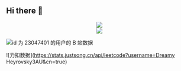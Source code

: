 ## Hi there 👋

<!--
**lxy1012/lxy1012** is a ✨ _special_ ✨ repository because its `README.md` (this file) appears on your GitHub profile.

Here are some ideas to get you started:

- 🔭 I’m currently working on ...
- 🌱 I’m currently learning ...
- 👯 I’m looking to collaborate on ...
- 🤔 I’m looking for help with ...
- 💬 Ask me about ...
- 📫 How to reach me: ...
- 😄 Pronouns: ...
- ⚡ Fun fact: ...
-->

<div align="center"> <img src="https://github-profile-trophy.vercel.app/?username=lxy1012" /> </div>

<div align="center"> <img src="https://stats.justsong.cn/api/csdn?id=272432916"> </div>

![id 为 23047401 的用户的 B 站数据](https://stats.justsong.cn/api/bilibili/?id=23047401)

![力扣数据](https://stats.justsong.cn/api/leetcode?username=Dreamy Heyrovsky3AU&cn=true)
